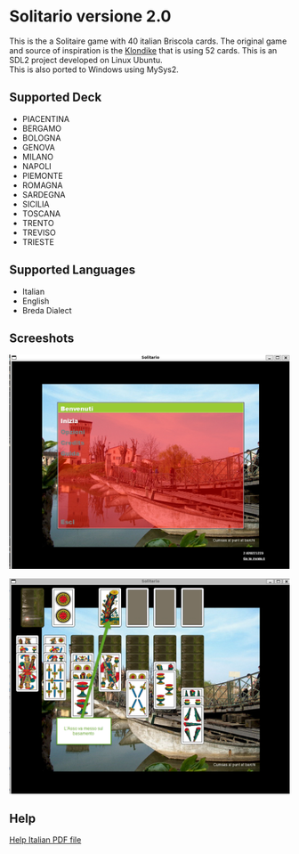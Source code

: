 # Solitario versione 2.0

This is the a Solitaire game with 40 italian Briscola cards. The original game and source of inspiration is the [Klondike](https://en.wikipedia.org/wiki/Klondike_(solitaire)) that is using 52 cards. This is an SDL2 project developed on Linux Ubuntu.  
This is also ported to Windows using MySys2.

## Supported Deck
- PIACENTINA
- BERGAMO
- BOLOGNA
- GENOVA
- MILANO
- NAPOLI
- PIEMONTE
- ROMAGNA
- SARDEGNA
- SICILIA
- TOSCANA
- TRENTO
- TREVISO
- TRIESTE

## Supported Languages
- Italian
- English
- Breda Dialect

## Screeshots
![Schermata iniziale](./help-source/inizio.png)  

![Inizio Partita](./help-source/basamento.png)

## Help
[Help Italian PDF file](./data/solitario.pdf) 
